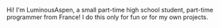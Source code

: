 Hi! I'm LuminousAspen, a small part-time high school student, part-time programmer from France!
I do this only for fun or for my own projects.

<!---
LuminousAspen/LuminousAspen is a ✨ special ✨ repository because its `README.md` (this file) appears on your GitHub profile.
You can click the Preview link to take a look at your changes.
--->
